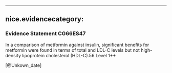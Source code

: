 
---
nice.evidencecategory: 
---

### Evidence Statement CG66ES47
In a comparison of metformin against insulin, significant benefits for metformin were found
in terms of total and LDL-C levels but not high-density lipoprotein cholesterol (HDL-C).56
Level 1++

[@Unkown_date]

